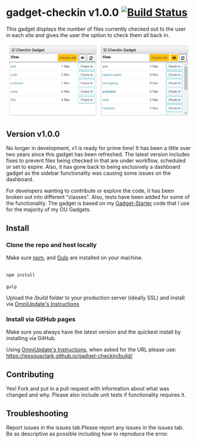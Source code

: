 # gadget-checkin v1.0.0 [![Build Status](https://travis-ci.org/jessgusclark/gadget-checkin.svg?branch=master)](https://travis-ci.org/jessgusclark/gadget-checkin)

This gadget displays the number of files currently checked out to the user in each site and gives the user the option to check them all back in.

![two demos of what the checkin gadget looks like](docs/checkin-demo.jpg)

## Version v1.0.0

No longer in development, v1 is ready for prime time! It has been a little over two years since this gadget has been refreshed. The latest version includes fixes to prevent files being checked in that are under workflow, scheduled or set to expire. Also, it has gone back to being exclusively a dashboard gadget as the sidebar functionality was causing some issues on the dashboard.

For developers wanting to contribute or explore the code, it has been broken out into different "classes". Also, tests have been added for some of the functionality. The gadget is based on my [Gadget-Starter](https://github.com/jessgusclark/gadget-starter) code that I use for the majority of my OU Gadgets.

## Install

### Clone the repo and host locally

Make sure [npm](https://www.npmjs.com/), and [Gulp](http://gulpjs.com/) are installed on your machine.

```

npm install

gulp

```

Upload the /build folder to your production server (ideally SSL) and install via [OmniUpdate's Instructions](http://support.omniupdate.com/oucampus10/setup/gadgets/new-gadget.html)


### Install via GitHub pages

Make sure you always have the latest version and the quickest install by installing via GitHub.

Using [OmniUpdate's Instructions](http://support.omniupdate.com/oucampus10/setup/gadgets/new-gadget.html), when asked for the URL please use: https://jessgusclark.github.io/gadget-checkin/build/

## Contributing

Yes! Fork and put in a pull request with information about what was changed and why.  Please also include unit tests if functionality requires it.

## Troubleshooting

Report issues in the issues tab.Please report any issues in the issues tab. Be as descriptive as possible including how to reproduce the error.
